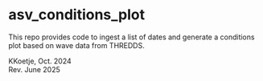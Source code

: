 # asv_conditions_plot

This repo provides code to ingest a list of dates and generate a conditions plot based on wave data from THREDDS.

KKoetje, Oct. 2024  
Rev. June 2025  